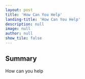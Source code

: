 ```yaml
---
layout: post
title: 'How Can You Help'
landing-title: 'How Can You Help'
description: null
image: null
author: null
show_tile: false
---
```


<h2>Summary</h2>
<p>How can you help </p>


